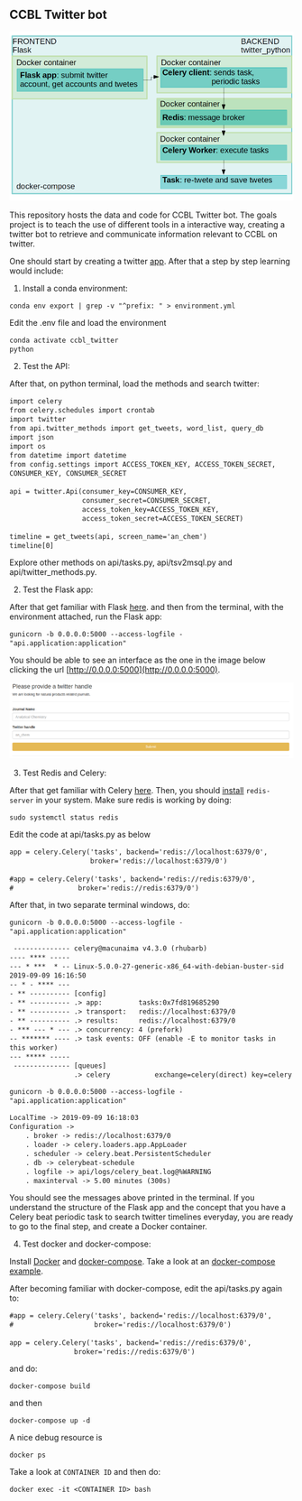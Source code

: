 ## CCBL Twitter bot 

![app_architecture](img/app_architecture.png)

This repository hosts the data and code for CCBL Twitter bot. The goals project is to teach the use of different tools in a interactive way, creating a twitter bot to retrieve and communicate information relevant to CCBL on twitter.

One should start by creating a twitter [app](https://developer.twitter.com/en/apps). After that a step by step learning would include:

1. Install a conda environment:

```
conda env export | grep -v "^prefix: " > environment.yml
```

Edit the .env file and load the environment

```
conda activate ccbl_twitter
python
```

2. Test the API:

After that, on python terminal, load the methods and search twitter:

```
import celery
from celery.schedules import crontab
import twitter
from api.twitter_methods import get_tweets, word_list, query_db
import json
import os
from datetime import datetime
from config.settings import ACCESS_TOKEN_KEY, ACCESS_TOKEN_SECRET, CONSUMER_KEY, CONSUMER_SECRET

api = twitter.Api(consumer_key=CONSUMER_KEY,
                  consumer_secret=CONSUMER_SECRET,
                  access_token_key=ACCESS_TOKEN_KEY,
                  access_token_secret=ACCESS_TOKEN_SECRET)

timeline = get_tweets(api, screen_name='an_chem')
timeline[0]
```

Explore other methods on api/tasks.py, api/tsv2msql.py and api/twitter_methods.py.

2. Test the Flask app:

After that get familiar with Flask [here](https://www.freecodecamp.org/news/how-to-build-a-web-application-using-flask-and-deploy-it-to-the-cloud-3551c985e492/). and then from the terminal, with the environment attached, run the Flask app:

```
gunicorn -b 0.0.0.0:5000 --access-logfile - "api.application:application"
```

You should be able to see an interface as the one in the image below clicking the url [http://0.0.0.0:5000](http://0.0.0.0:5000).

![app_interface](img/app_interface.png)


3. Test Redis and Celery:

After that get familiar with Celery [here](http://allynh.com/blog/flask-asynchronous-background-tasks-with-celery-and-redis/). Then, you should [install](https://tecadmin.net/install-redis-ubuntu/) `redis-server` in your system. Make sure redis is working by doing:

```
sudo systemctl status redis
```

Edit the code at api/tasks.py as below

```
app = celery.Celery('tasks', backend='redis://localhost:6379/0',
                    broker='redis://localhost:6379/0')

#app = celery.Celery('tasks', backend='redis://redis:6379/0',
#                broker='redis://redis:6379/0')
```

After that, in two separate terminal windows, do:


```
gunicorn -b 0.0.0.0:5000 --access-logfile - "api.application:application"
```

```
 -------------- celery@macunaima v4.3.0 (rhubarb)
---- **** ----- 
--- * ***  * -- Linux-5.0.0-27-generic-x86_64-with-debian-buster-sid 2019-09-09 16:16:50
-- * - **** --- 
- ** ---------- [config]
- ** ---------- .> app:         tasks:0x7fd819685290
- ** ---------- .> transport:   redis://localhost:6379/0
- ** ---------- .> results:     redis://localhost:6379/0
- *** --- * --- .> concurrency: 4 (prefork)
-- ******* ---- .> task events: OFF (enable -E to monitor tasks in this worker)
--- ***** ----- 
 -------------- [queues]
                .> celery           exchange=celery(direct) key=celery
```

```
gunicorn -b 0.0.0.0:5000 --access-logfile - "api.application:application"
```

```
LocalTime -> 2019-09-09 16:18:03
Configuration ->
    . broker -> redis://localhost:6379/0
    . loader -> celery.loaders.app.AppLoader
    . scheduler -> celery.beat.PersistentScheduler
    . db -> celerybeat-schedule
    . logfile -> api/logs/celery_beat.log@%WARNING
    . maxinterval -> 5.00 minutes (300s)
```

You should see the messages above printed in the terminal. If you understand the structure of the Flask app and the concept that you have a Celery beat periodic task to search twitter timelines everyday, you are ready to go to the final step, and create a Docker container.

4. Test docker and docker-compose:

Install [Docker](https://docs.docker.com/install/linux/docker-ce/ubuntu/) and [docker-compose](https://docs.docker.com/compose/install/). Take a look at an [docker-compose example](https://runnable.com/docker/python/docker-compose-with-flask-apps). 

After becoming familiar with docker-compose, edit the api/tasks.py again to:


```
#app = celery.Celery('tasks', backend='redis://localhost:6379/0',
#                    broker='redis://localhost:6379/0')

app = celery.Celery('tasks', backend='redis://redis:6379/0',
                broker='redis://redis:6379/0')
```

and do:

```
docker-compose build
```

and then

```
docker-compose up -d 
```

A nice debug resource is

```
docker ps
```

Take a look at `CONTAINER ID` and then do:


```
docker exec -it <CONTAINER ID> bash
```

